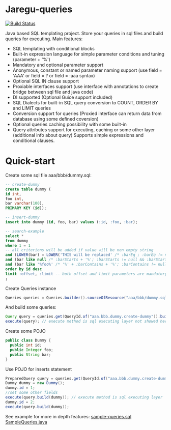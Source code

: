 # Jaregu-queries

[![Build Status](https://travis-ci.org/jaregu/queries.svg?branch=master)](https://travis-ci.org/jaregu/queries)

Java based SQL templating project. Store your queries in sql files and build queries for executing.
Main features:
- SQL templating with conditional blocks
- Built-in expression language for simple parameter conditions and tuning (parameter + '%')
- Mandatory and optional parameter support
- Anonymous, constant or named parameter naming support (use field = 'AAA' or field = ? or field = :aaa syntax)
- Optional SQL IN clause support
- Proxiable interfaces support (use interface with annotations to create bridge between sql file and java code)
- DI supported (Optional Guice support included)
- SQL Dialects for built-in SQL query conversion to COUNT, ORDER BY and LIMIT queries
- Conversion support for queries (Proxied interface can return data from database using some defined coversion)
- Optional queries caching possibility with some built-in
- Query attributes support for executing, caching or some other layer (additional info about query)
Supports simple expressions and conditional clauses.

# Quick-start

Create some sql file aaa/bbb/dummy.sql:
``` sql
-- create-dummy
create table dummy (
id int, 
foo int, 
bar varchar(100),
PRIMARY KEY (id));

-- insert-dummy
insert into dummy (id, foo, bar) values (:id, :foo, :bar);

-- search-example
select *
from dummy
where 1 = 1
-- all criterions will be added if value will be non empty string
and (LOWER(bar) = LOWER('THIS will be replaced' /* :barEq ; :barEq != null && :barEq != '' */) 
and (bar like null /* :barStarts + '%'; :barStarts != null && :barStarts != '' */)
and (bar like '%foo%' /* '%' + :barContains + '%'; :barContains != null && :barContains != '' */)
order by id desc
limit :offset, :limit -- both offset and limit parameters are mandatory, so they have to be supplied
;

```
Create Queries instance
```java
Queries queries = Queries.builder().sourceOfResource("aaa/bbb/dummy.sql").build();
```

And build some queries:
```java
Query query = queries.get(QueryId.of("aaa.bbb.dummy.create-dummy")).build();
execute(query); // execute method is sql executing layer not showed here
```

Create some POJO
```java
public class Dummy {
  public int id;
  public Integer foo;
  public String bar;
}
```

Use POJO for inserts statement
```java
PreparedQuery query = queries.get(QueryId.of("aaa.bbb.dummy.create-dummy"));
Dummy dummy = new Dummy();
dummy.id = 1;
//set some other fields
execute(query.build(dummy)); // execute method is sql executing layer
dummy.id = 2;
execute(query.build(dummy));
```
See example for more in depth features: [sample-queries.sql](https://github.com/jaregu/queries/blob/master/src/example/resources/com/jaregu/queries/example/sample-queries.sql) [SampleQueries.java](https://github.com/jaregu/queries/blob/master/src/example/java/com/jaregu/queries/example/SampleQueries.java)
